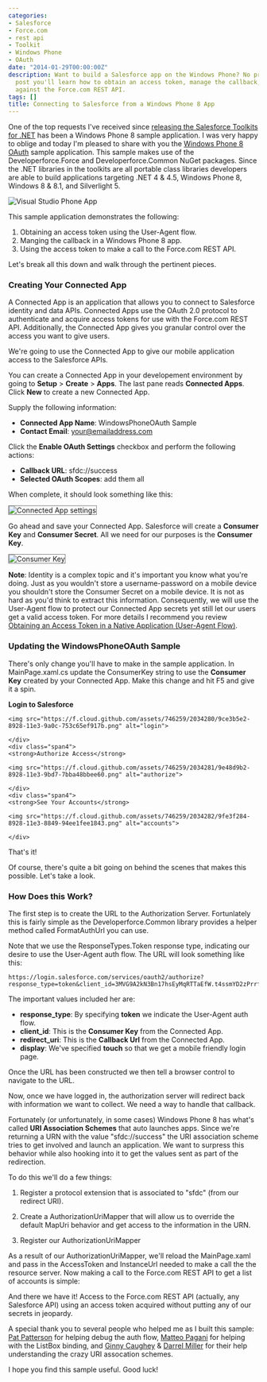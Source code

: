 ```yaml
---
categories:
- Salesforce
- Force.com
- rest api
- Toolkit
- Windows Phone
- OAuth
date: "2014-01-29T00:00:00Z"
description: Want to build a Salesforce app on the Windows Phone? No problem. In this
  post you'll learn how to obtain an access token, manage the callback, and make calls
  against the Force.com REST API.
tags: []
title: Connecting to Salesforce from a Windows Phone 8 App
---
```


One of the top requests I've received since [releasing the Salesforce Toolkits for .NET](http://www.wadewegner.com/2014/01/announcing-the-salesforce-toolkits-for-net/) has been a Windows Phone 8 sample application. I was very happy to oblige and today I'm pleased to share with you the [Windows Phone 8 OAuth](https://github.com/developerforce/Force.com-Toolkit-for-NET/tree/master/samples/WindowsPhoneOAuth) sample application. This sample makes use of the <span class="inline-code">Developerforce.Force</span> and <span class="inline-code">Developerforce.Common</span> NuGet packages. Since the .NET libraries in the toolkits are all portable class libraries developers are able to build applications targeting .NET 4 & 4.5, Windows Phone 8, Windows 8 & 8.1, and Silverlight 5.

![Visual Studio Phone App](https://f.cloud.github.com/assets/746259/2034797/fa1a98d6-8930-11e3-987b-c11f2c77feb2.png)

This sample application demonstrates the following:

1. Obtaining an access token using the User-Agent flow.
2. Manging the callback in a Windows Phone 8 app.
3. Using the access token to make a call to the Force.com REST API.

Let's break all this down and walk through the pertinent pieces.

### Creating Your Connected App

A Connected App is an application that allows you to connect to Salesforce identity and data APIs. Connected Apps use the OAuth 2.0 protocol to authenticate and acquire access tokens for use with the Force.com REST API. Additionally, the Connected App gives you granular control over the access you want to give users.

We're going to use the Connected App to give our mobile application access to the Salesforce APIs.

You can create a Connected App in your developement environment by going to **Setup** > **Create** > **Apps**. The last pane reads **Connected Apps**. Click **New** to create a new Connected App.

Supply the following information:

- **Connected App Name**: WindowsPhoneOAuth Sample
- **Contact Email**: your@emailaddress.com

Click the **Enable OAuth Settings** checkbox and perform the following actions:

- **Callback URL**: sfdc://success
- **Selected OAuth Scopes**: add them all

When complete, it should look something like this:

<img src="https://f.cloud.github.com/assets/746259/2034037/1bb7ae04-8925-11e3-8271-d2c99f4d80d9.png" alt="Connected App settings" style="border-style: solid;border-width:1px;border-color:#767676;">

Go ahead and save your Connected App. Salesforce will create a **Consumer Key** and **Consumer Secret**. All we need for our purposes is the **Consumer Key**.

<img src="https://f.cloud.github.com/assets/746259/2034118/5565bf82-8926-11e3-9f55-a7d3b555fc37.png" alt="Consumer Key" style="border-style: solid;border-width:1px;border-color:#767676;">

**Note**: Identity is a complex topic and it's important you know what you're doing. Just as you wouldn't store a username-password on a mobile device you shouldn't store the Consumer Secret on a mobile device. It is not as hard as you'd think to extract this information. Consequently, we will use the User-Agent flow to protect our Connected App secrets yet still let our users get a valid access token. For more details I recommend you review [Obtaining an Access Token in a Native Application (User-Agent Flow)](http://wiki.developerforce.com/page/Digging_Deeper_into_OAuth_2.0_on_Force.com#Obtaining_an_Access_Token_in_a_Native_Application_.28User-Agent_Flow.29).

### Updating the WindowsPhoneOAuth Sample

There's only change you'll have to make in the sample application. In <span class="inline-code">MainPage.xaml.cs</span> update the <span class="inline-code">ConsumerKey</span> string to use the **Consumer Key** created by your Connected App. Make this change and hit F5 and give it a spin.

<div class="row-fluid">
	<div class="span4">
	<strong>Login to Salesforce</strong>

	<img src="https://f.cloud.github.com/assets/746259/2034280/9ce3b5e2-8928-11e3-9a0c-753c65ef917b.png" alt="login">

	</div>
	<div class="span4">
	<strong>Authorize Access</strong>

	<img src="https://f.cloud.github.com/assets/746259/2034281/9e48d9b2-8928-11e3-9bd7-7bba48bbee60.png" alt="authorize">

	</div>
	<div class="span4">
	<strong>See Your Accounts</strong>

	<img src="https://f.cloud.github.com/assets/746259/2034282/9fe3f284-8928-11e3-8849-94ee1fee1843.png" alt="accounts">

	</div>
</div>

That's it!

Of course, there's quite a bit going on behind the scenes that makes this possible. Let's take a look.

### How Does this Work?

The first step is to create the URL to the Authorization Server. Fortunlately this is fairly simple as the 
<span class="inline-code">Developerforce.Common</span> library provides a helper method called <span class="inline-code">FormatAuthUrl</span> you can use.


<script src="https://gist.github.com/wadewegner/8697510.js?file=CreateAndBrowseAuthURL.cs"></script>

Note that we use the <span class="inline-code">ResponseTypes.Token</span> response type, indicating our desire to use the User-Agent auth flow. The URL will look something like this:

```
https://login.salesforce.com/services/oauth2/authorize?response_type=token&client_id=3MVG9A2kN3Bn17hsEyMqRTTaEfW.t4ssmYD2zPrrftW7vokEg0kCWj3H_NwryefANj37hbxV_KyB0Qd2NLySH&redirect_uri=sfdc://success&display=touch&immediate=False&state=&scope=
```

The important values included her are:

- **response_type**: By specifying **token** we indicate the User-Agent auth flow.
- **client_id**: This is the **Consumer Key** from the Connected App.
- **redirect_uri**: This is the **Callback Url** from the Connected App.
- **display**: We've specified **touch** so that we get a mobile friendly login page.

Once the URL has been constructed we then tell a browser control to navigate to the URL.

Now, once we have logged in, the authorization server will redirect back with information we want to collect. We need a way to handle that callback.

Fortunately (or unfortunately, in some cases) Windows Phone 8 has what's called **URI Association Schemes** that auto launches apps. Since we're returning a URN with the value "sfdc://success" the URI association scheme tries to get involved and launch an application. We want to surpress this behavior while also hooking into it to get the values sent as part of the redirection.

To do this we'll do a few things:

1. Register a protocol extension that is associated to "sfdc" (from our redirect URI).

	<script src="https://gist.github.com/wadewegner/8697510.js?file=WMAppManifest.xml"></script>

2. Create a <span class="inline-code">AuthorizationUriMapper</span> that will allow us to override the default <span class="inline-code">MapUri</span> behavior and get access to the information in the URN.

	<script src="https://gist.github.com/wadewegner/8697510.js?file=AssociationUriMapper.cs"></script>

3. Register our <span class="inline-code">AuthorizationUriMapper</span>

	<script src="https://gist.github.com/wadewegner/8697510.js?file=InitializePhoneApplication.cs"></script>

As a result of our <span class="inline-code">AuthorizationUriMapper</span>, we'll reload the <span class="inline-code">MainPage.xaml</span> and pass in the <span class="inline-code">AccessToken</span> and <span class="inline-code">InstanceUrl</span> needed to make a call the the resource server. Now making a call to the Force.com REST API to get a list of accounts is simple:

<script src="https://gist.github.com/wadewegner/8697510.js?file=LoadAccounts.cs"></script>

And there we have it! Access to the Force.com REST API (actually, any Salesforce API) using an access token acquired without putting any of our secrets in jeopardy.

A special thank you to several people who helped me as I built this sample: [Pat Patterson](http://twitter.com/metadaddy) for helping debug the auth flow, [Matteo Pagani](http://twitter.com/qmatteoq) for helping with the ListBox binding, and [Ginny Caughey](http://twitter.com/gcaughey) & [Darrel Miller](http://twitter.com/darrel_miller) for their help understanding the crazy URI assocation schemes.

I hope you find this sample useful. Good luck!